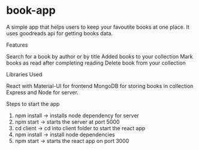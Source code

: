 # book-app

A simple app that helps users to keep your favoutite books at one place. It uses goodreads api for getting books data.

Features

Search for a book by author or by title
Added books to your collection
Mark books as read after completing reading
Delete book from your collection

Libraries Used

React with Material-UI for frontend
MongoDB for storing books in collection
Express and Node for server.

Steps to start the app

1. npm install -> installs node dependency for server
2. npm start -> starts the server at port 5000
3. cd client -> cd into client folder to start the react app
4. npm install -> install node dependencies
5. npm start -> starts the react app on port 3000
